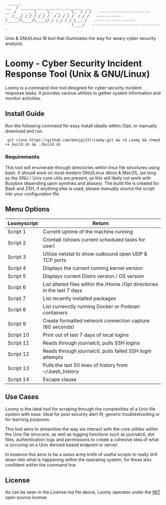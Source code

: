 ```
 ______                                 
___  / ___________________ ________  __
__  /  _  __ \  __ \_  __ `__ \_  / / /   ------------------------
_  /___/ /_/ / /_/ /  / / / / /  /_/ /   ------------
/_____/\____/\____//_/ /_/ /_/_\__, /   -------------------
                              /____/   --------------------------------
```
Unix & GNU/Linux IR tool that illuminates the way for weary cyber security analysts. 

# Loomy - Cyber Security Incident Response Tool (Unix & GNU/Linux)

Loomy is a command-line tool designed for cyber security incident response tasks. It provides various utilities to gather system information and monitor activities.

## Install Guide
Run the following command for easy install ideally within /Opt, or manually download and run.

``` git clone https://github.com/benjg1337/Loomy.git && cd Loomy && chmod +x build.sh && ./build.sh```

### Requirements
This tool will enumerate through directories within linux file structures using bash. It should work on most modern GNU/Linux ditros & MacOS, (as long as the GNU / Unix core-utils are present, as this will likely not work with Busybox depending upon symlinks and aliases). The build file is created for Bash and ZSH, if anything else is used, please manually source the script into your configuration file. 

## Menu Options
| Loomyscript   | Return       |
| ------------- | ------------- |
| Script 1      | Current uptime of the machine running |
| Script 2      | Crontab (shows current scheduled tasks for user) |
| Script 3      | Utilize netstat to show outbound open UDP & TCP ports |
| Script 4      | Displays the current running kernel version |
| Script 5      | Displays current Distro version / OS version |
| Script 6      | List altered files within the /Home /Opt directories in the last 7 days|
| Script 7      | List recently installed packages |
| Script 8      | List currenctly running Docker or Podman containers |
| Script 9      | Create formatted network connection capture (60 seconds) |
| Script 10     | Print out of last 7 days of local logins |
| Script 11     | Reads through journalctl, pulls SSH logins |
| Script 12     | Reads through journalctl, pulls failed SSH login attempts |
| Script 13     | Pulls the last 50 lines of history from ~/.bash_history |
| Script 14     | Escape clause |

## Use Cases

Loomy is the ideal tool for scraping through the complexities of a Unix file system with ease. Ideal for post security alert IR, generic troubleshooting or for learning purposes. 

This tool aims to streamline the way we interact with the core utilites within the Unix file strucutre, as well as logging functions such as journalctl, dot files, authentication logs and permissions to create a cohesive idea of what is occuring on a Unix derived based endpoint or server.

In essence this aims to be a swiss army knife of useful scripts to really drill down into what is happening within the operating system, for those less confident within the command line. 

## License 

As can be seen in the License.md file above, Loomy operates under the [MIT](https://opensource.org/license/mit) open source license. 
